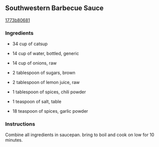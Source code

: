 ## Southwestern Barbecue Sauce

[1773b80681](http://www.food.com/recipe/southwestern-barbecue-sauce-130249)

### Ingredients

 - 34 cup of catsup

 - 14 cup of water, bottled, generic

 - 14 cup of onions, raw

 - 2 tablespoon of sugars, brown

 - 2 tablespoon of lemon juice, raw

 - 1 tablespoon of spices, chili powder

 - 1 teaspoon of salt, table

 - 18 teaspoon of spices, garlic powder

### Instructions

Combine all ingredients in saucepan. bring to boil and cook on low for 10 minutes.